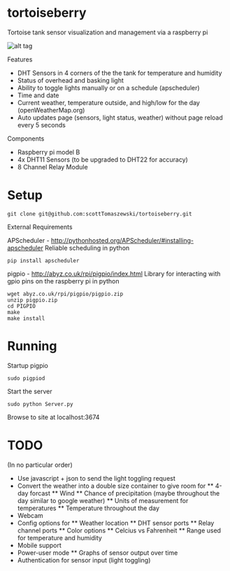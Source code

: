 tortoiseberry
=============

Tortoise tank sensor visualization and management via a raspberry pi

![alt tag](https://raw.github.com/scottTomaszewski/tortoiseberry/master/images/tortoiseberry.png)

Features

* DHT Sensors in 4 corners of the the tank for temperature and humidity
* Status of overhead and basking light
* Ability to toggle lights manually or on a schedule (apscheduler)
* Time and date
* Current weather, temperature outside, and high/low for the day (openWeatherMap.org)
* Auto updates page (sensors, light status, weather) without page reload every 5 seconds

Components

* Raspberry pi model B
* 4x DHT11 Sensors (to be upgraded to DHT22 for accuracy)
* 8 Channel Relay Module

Setup
=====

    git clone git@github.com:scottTomaszewski/tortoiseberry.git

External Requirements 

APScheduler - http://pythonhosted.org/APScheduler/#installing-apscheduler
Reliable scheduling in python

    pip install apscheduler

pigpio - http://abyz.co.uk/rpi/pigpio/index.html
Library for interacting with gpio pins on the raspberry pi in python

    wget abyz.co.uk/rpi/pigpio/pigpio.zip
    unzip pigpio.zip
    cd PIGPIO
    make
    make install

Running
=======

Startup pigpio

    sudo pigpiod

Start the server

    sudo python Server.py

Browse to site at localhost:3674

TODO
====

(In no particular order)

* Use javascript + json to send the light toggling request
* Convert the weather into a double size container to give room for
** 4-day forcast
** Wind
** Chance of precipitation (maybe throughout the day similar to google weather)
** Units of measurement for temperatures
** Temperature throughout the day
* Webcam
* Config options for
** Weather location
** DHT sensor ports
** Relay channel ports
** Color options
** Celcius vs Fahrenheit
** Range used for temperature and humidity
* Mobile support 
* Power-user mode
** Graphs of sensor output over time
* Authentication for sensor input (light toggling)
